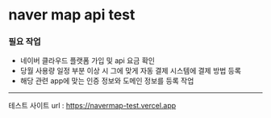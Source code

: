 # naver map api test

### 필요 작업

-   네이버 클라우드 플랫폼 가입 및 api 요금 확인
-   당월 사용량 일정 부분 이상 시 그에 맞게 자동 결제 시스템에 결제 방법 등록
-   해당 관련 app에 맞는 인증 정보와 도메인 정보를 등록 작업

---

테스트 사이트 url : https://navermap-test.vercel.app
